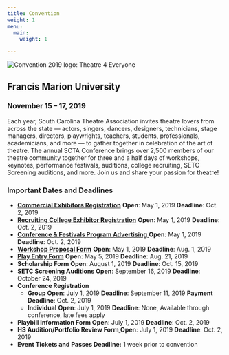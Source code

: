 ```yaml
---
title: Convention
weight: 1
menu:
  main:
    weight: 1

---
```

![Convention 2019 logo: Theatre 4 Everyone](/uploads/Logo-Theatre-for-Everyone-300x181.jpg)

## Francis Marion University

### November 15 – 17, 2019

Each year, South Carolina Theatre Association invites theatre lovers from across the state — actors, singers, dancers, designers, technicians, stage managers, directors, playwrights, teachers, students, professionals, academicians, and more — to gather together in celebration of the art of theatre. The annual SCTA Conference brings over 2,500 members of our theatre community together for three and a half days of workshops, keynotes, performance festivals, auditions, college recruiting, SETC Screening auditions, and more. Join us and share your passion for theatre!

### **Important Dates and Deadlines**

* [**Commercial Exhibitors Registration**](https://www.southcarolinatheatre.org/convention/register/vendors/)
  **Open**: May 1, 2019
  **Deadline**: Oct. 2, 2019
* [**Recruiting College Exhibitor Registration**](register/college-recruting-and-exhibits/)
  **Open**: May 1, 2019
  **Deadline**: Oct. 2, 2019
* [**Conference & Festivals Program Advertising**](/about-scta/donate/)[
  ](https://www.virginiatheatre.org/sponsor-advertise)**Open**: May 1, 2019
  **Deadline**: Oct. 2, 2019
* [**Workshop Proposal Form**](register/propose-a-workshop/)
  **Open**: May 1, 2019
  **Deadline**: Aug. 1, 2019
* [**Play Entry Form**](register/festival-intent-to-participate/)
  **Open**: May 5, 2019
  **Deadline**: Aug. 21, 2019
* **Scholarship Form
  Open**: August 1, 2019
  **Deadline**: Oct. 15, 2019
* **SETC Screening Auditions
  Open**: September 16, 2019
  **Deadline**: October 24, 2019
* **Conference Registration**
  * **Group
    Open**: July 1, 2019
    **Deadline**: September 11, 2019
    **Payment Deadline**: Oct. 2, 2019
  * **Individual**
    **Open**: July 1, 2019
    **Deadline**: None, Available through conference, late fees apply
* **Playbill Information Form
  Open**: July 1, 2019
  **Deadline**: Oct. 2, 2019
* **HS Audition/Portfolio Review Form**[
  ](https://www.virginiatheatre.org/auditions)**Open**: July 1, 2019
  **Deadline**: Oct. 2, 2019
* **Event Tickets and Passes
  Deadline:** 1 week prior to convention
